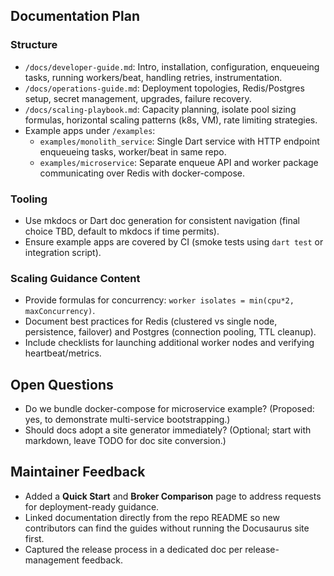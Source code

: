 ## Documentation Plan

### Structure
- `/docs/developer-guide.md`: Intro, installation, configuration, enqueueing tasks, running workers/beat, handling retries, instrumentation.
- `/docs/operations-guide.md`: Deployment topologies, Redis/Postgres setup, secret management, upgrades, failure recovery.
- `/docs/scaling-playbook.md`: Capacity planning, isolate pool sizing formulas, horizontal scaling patterns (k8s, VM), rate limiting strategies.
- Example apps under `/examples`:
  - `examples/monolith_service`: Single Dart service with HTTP endpoint enqueueing tasks, worker/beat in same repo.
  - `examples/microservice`: Separate enqueue API and worker package communicating over Redis with docker-compose.

### Tooling
- Use mkdocs or Dart doc generation for consistent navigation (final choice TBD, default to mkdocs if time permits).
- Ensure example apps are covered by CI (smoke tests using `dart test` or integration script).

### Scaling Guidance Content
- Provide formulas for concurrency: `worker isolates = min(cpu*2, maxConcurrency)`.
- Document best practices for Redis (clustered vs single node, persistence, failover) and Postgres (connection pooling, TTL cleanup).
- Include checklists for launching additional worker nodes and verifying heartbeat/metrics.

## Open Questions
- Do we bundle docker-compose for microservice example? (Proposed: yes, to demonstrate multi-service bootstrapping.)
- Should docs adopt a site generator immediately? (Optional; start with markdown, leave TODO for doc site conversion.)

## Maintainer Feedback

- Added a **Quick Start** and **Broker Comparison** page to address requests for
  deployment-ready guidance.
- Linked documentation directly from the repo README so new contributors can
  find the guides without running the Docusaurus site first.
- Captured the release process in a dedicated doc per release-management
  feedback.
